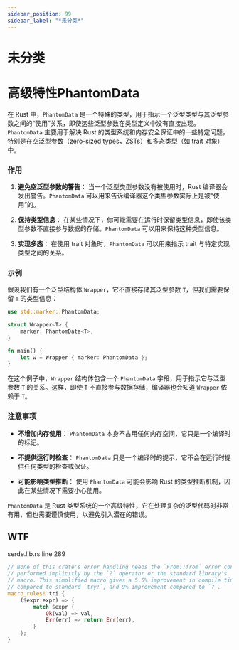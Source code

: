 ```yaml
---
sidebar_position: 99
sidebar_label: "*未分类*"
---
```

# 未分类



# 高级特性PhantomData

在 Rust 中，`PhantomData` 是一个特殊的类型，用于指示一个泛型类型与其泛型参数之间的“使用”关系，即使这些泛型参数在类型定义中没有直接出现。`PhantomData` 主要用于解决 Rust 的类型系统和内存安全保证中的一些特定问题，特别是在空泛型参数（zero-sized types，ZSTs）和多态类型（如 trait 对象）中。

### 作用

1. **避免空泛型参数的警告**：
   当一个泛型类型参数没有被使用时，Rust 编译器会发出警告。`PhantomData` 可以用来告诉编译器这个类型参数实际上是被“使用”的。

2. **保持类型信息**：
   在某些情况下，你可能需要在运行时保留类型信息，即使该类型参数不直接参与数据的存储。`PhantomData` 可以用来保持这种类型信息。

3. **实现多态**：
   在使用 trait 对象时，`PhantomData` 可以用来指示 trait 与特定实现类型之间的关系。

### 示例

假设我们有一个泛型结构体 `Wrapper`，它不直接存储其泛型参数 `T`，但我们需要保留 `T` 的类型信息：

```rust
use std::marker::PhantomData;

struct Wrapper<T> {
    marker: PhantomData<T>,
}

fn main() {
    let w = Wrapper { marker: PhantomData };
}
```

在这个例子中，`Wrapper` 结构体包含一个 `PhantomData` 字段，用于指示它与泛型参数 `T` 的关系。这样，即使 `T` 不直接参与数据存储，编译器也会知道 `Wrapper` 依赖于 `T`。

### 注意事项

- **不增加内存使用**：
  `PhantomData` 本身不占用任何内存空间，它只是一个编译时的标记。

- **不提供运行时检查**：
  `PhantomData` 只是一个编译时的提示，它不会在运行时提供任何类型的检查或保证。

- **可能影响类型推断**：
  使用 `PhantomData` 可能会影响 Rust 的类型推断机制，因此在某些情况下需要小心使用。

`PhantomData` 是 Rust 类型系统的一个高级特性，它在处理复杂的泛型代码时非常有用，但也需要谨慎使用，以避免引入潜在的错误。


## WTF
serde.lib.rs line 289
```rust
// None of this crate's error handling needs the `From::from` error conversion
// performed implicitly by the `?` operator or the standard library's `try!`
// macro. This simplified macro gives a 5.5% improvement in compile time
// compared to standard `try!`, and 9% improvement compared to `?`.
macro_rules! tri {
    ($expr:expr) => {
        match $expr {
            Ok(val) => val,
            Err(err) => return Err(err),
        }
    };
}
```

